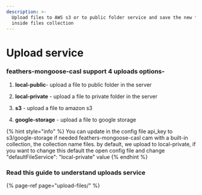 ```yaml
---
description: >-
  Upload files to AWS s3 or to public folder service and save the new file url
  inside files collection
---
```


# Upload service

### feathers-mongoose-casl support 4 uploads options-

1. **local-public**- upload a file to public folder in the server 

2. **local-private** - upload a file to private folder in the server 

3. **s3** - upload a file to amazon s3 

4. **google-storage** - upload a file to google storage

{% hint style="info" %}
You can update in the config file api\_key to s3/google-storage if needed feathers-mongoose-casl cam with a built-in collection, the collection name files. by default, we upload to local-private, if you want to change this default the open config file and change "defaultFileService": "local-private" value
{% endhint %}

### Read this guide to understand uploads service

{% page-ref page="upload-files/" %}









  






